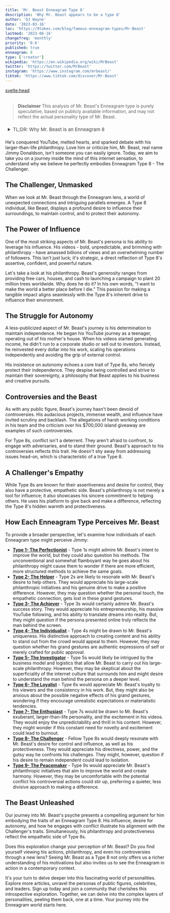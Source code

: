 ```yaml
---
title: 'Mr. Beast Enneagram Type 8'
description: 'Why Mr. Beast appears to be a type 8'
author: 'DJ Wayne'
date: '2023-03-16'
loc: 'https://9takes.com/blog/famous-enneagram-types/Mr-Beast'
lastmod: '2023-06-16'
changefreq: 'monthly'
priority: '0.6'
published: true
enneagram: 8
type: ['creator']
wikipedia: 'https://en.wikipedia.org/wiki/MrBeast'
twitter: 'https://twitter.com/MrBeast'
instagram: 'https://www.instagram.com/mrbeast/'
tiktok: 'https://www.tiktok.com/discover/Mr-Beast'
---
```


<svelte:head>

<meta property="og:image" content="https://9takes.com/types/8s/Mr-Beast.webp" />
  <link rel="canonical" href="https://9takes.com/blog/famous-enneagram-types/Mr-Beast">
</svelte:head>
<script>
	import  PopCard  from "../../../lib/components/atoms/PopCard.svelte";
</script>
<div
	style="display: flex;
    justify-content: center;
    margin: 1rem 0;
	"
>
	<PopCard
		image={`/types/8s/${'Mr-Beast'}.webp`}
		showIcon={false}
		displayText="Mr. Beast"
		subtext=""
	/>
</div>

> **Disclaimer** This analysis of Mr. Beast's Enneagram type is purely speculative, based on publicly available information, and may not reflect the actual personality type of Mr. Beast.

<details>
<summary class="accordion">TL;DR: Why Mr. Beast is an Enneagram 8</summary>
<div class="panel">
<ul>
<li><b>Influence and Impact</b>: Mr. Beast's philanthropic exploits and his uncanny ability to sway the digital world underline his Enneagram Type 8 persona. His quest for making a tangible difference mirrors Type 8's inherent drive to influence their environment, a testament to his powerful presence online.
</li>
<li><b>Inner World and Autonomy</b>: Beneath the YouTube persona, Mr. Beast is a staunch defender of his independence. His strategic decision to retain autonomy over his work, resisting the pull of external control, aligns with the Type 8's intense desire to protect their sovereignty.
</li>
<li><b>Controversies and Empathy</b>: Mr. Beast's journey is not without controversies, from allegations about his team's working conditions to the debates around his grand giveaways. Yet, these challenges echo the Type 8's core fear - the fear of being harmed or controlled by others. Understanding this can spark empathy towards the Challenger navigating the public eye.</li>
<li><b>Core Motivation</b>: Mr. Beast's actions, grand or subtle, can be traced back to his core motivation as a Type 8 – the desire to protect themselves and their independence. Whether it's his philanthropy, his response to controversies, or his insistence on autonomy, everything feeds into this fundamental desire, revealing a multi-dimensional picture of Mr. Beast as a true Enneagram Type 8.

</li>
</ul>
  </div>
</details>

<p class="firstLetter">He's conquered YouTube, melted hearts, and sparked debate with his larger-than-life philanthropy. Love him or criticize him, Mr. Beast, real name Jimmy Donaldson, isn't someone you can easily ignore. Today, we aim to take you on a journey inside the mind of this internet sensation, to understand why we believe he perfectly embodies Enneagram Type 8 - The Challenger.</p>

## The Challenger, Unmasked

When we look at Mr. Beast through the Enneagram lens, a world of unexpected connections and intriguing parallels emerges. A Type 8 individual, like Beast, displays a profound desire to influence their surroundings, to maintain control, and to protect their autonomy.

## The Power of Influence

One of the most striking aspects of Mr. Beast's persona is his ability to leverage his influence. His videos - bold, unpredictable, and brimming with philanthropy - have amassed billions of views and an overwhelming number of followers. This isn't just luck; it's strategic, a direct reflection of Type 8's assertive, confident, and powerful nature.

Let's take a look at his philanthropy. Beast's generosity ranges from providing free cars, houses, and cash to launching a campaign to plant 20 million trees worldwide. Why does he do it? In his own words, "I want to make the world a better place before I die." This passion for making a tangible impact aligns seamlessly with the Type 8's inherent drive to influence their environment.

<!-- ## Mr Beast's Room
<iframe width="560" height="315" src="https://www.youtube.com/embed/dSAJPNCZLp8?start=440" title="YouTube video player" frameborder="0" allow="accelerometer; autoplay; clipboard-write; encrypted-media; gyroscope; picture-in-picture; web-share" allowfullscreen></iframe> -->

## The Struggle for Autonomy

A less-publicized aspect of Mr. Beast's journey is his determination to maintain independence. He began his YouTube journey as a teenager, operating out of his mother's house. When his videos started generating income, he didn't run to a corporate studio or sell out to investors. Instead, he reinvested every dollar into his work, scaling his operations independently and avoiding the grip of external control.

His insistence on autonomy echoes a core trait of Type 8s, who fiercely protect their independence. They despise being controlled and strive to maintain their sovereignty, a philosophy that Beast applies to his business and creative pursuits.

## Controversies and the Beast

As with any public figure, Beast's journey hasn't been devoid of controversies. His audacious projects, immense wealth, and influence have invited scrutiny and backlash. The allegations of harsh working conditions in his team and the criticism over his $700,000 island giveaway are examples of such controversies.

For Type 8s, conflict isn't a deterrent. They aren't afraid to confront, to engage with adversaries, and to stand their ground. Beast's approach to his controversies reflects this trait. He doesn't shy away from addressing issues head-on, which is characteristic of a true Type 8.

## A Challenger's Empathy

While Type 8s are known for their assertiveness and desire for control, they also have a protective, empathetic side. Beast's philanthropy is not merely a tool for influence; it also showcases his sincere commitment to helping others. He uses his platform to give back and make a difference, reflecting the Type 8's hidden warmth and protectiveness.

## How Each Enneagram Type Perceives Mr. Beast

To provide a broader perspective, let's examine how individuals of each Enneagram type might perceive Jimmy:

- **[Type 1- The Perfectionist](/blog/enneagram/enneagram-type-1)** - Type 1s might admire Mr. Beast's intent to improve the world, but they could also question his methods. The unconventional and somewhat flamboyant way he goes about his philanthropy might cause them to wonder if there are more efficient, more structured methods to achieve the same goals.
- **[Type 2- The Helper](/blog/enneagram/enneagram-type-2)** - Type 2s are likely to resonate with Mr. Beast's desire to help others. They would appreciate his large-scale philanthropic initiatives and his genuine drive to make a positive difference. However, they may question whether the personal touch, the empathetic connection, gets lost in these grand gestures.
- **[Type 3- The Achiever](/blog/enneagram/enneagram-type-3)** - Type 3s would certainly admire Mr. Beast's success story. They would appreciate his entrepreneurship, his massive YouTube following, and his ability to translate dreams into reality. But, they might question if the persona presented online truly reflects the man behind the screen.
- **[Type 4- The Individualist](/blog/enneagram/enneagram-type-4)** - Type 4s might be drawn to Mr. Beast's uniqueness. His distinctive approach to creating content and his ability to stand out from the crowd would appeal to them. However, they may question whether his grand gestures are authentic expressions of self or merely crafted for public approval.
- **[Type 5- The Investigator](/blog/enneagram/enneagram-type-5)** - Type 5s would likely be intrigued by the business model and logistics that allow Mr. Beast to carry out his large-scale philanthropy. However, they may be skeptical about the superficiality of the internet culture that surrounds him and might desire to understand the man behind the persona on a deeper level.
- **[Type 6- The Loyalist](/blog/enneagram/enneagram-type-6)** - Type 6s would appreciate Mr. Beast's loyalty to his viewers and the consistency in his work. But, they might also be anxious about the possible negative effects of his grand gestures, wondering if they encourage unrealistic expectations or materialistic tendencies.
- **[Type 7- The Enthusiast](/blog/enneagram/enneagram-type-7)** - Type 7s would be drawn to Mr. Beast's exuberant, larger-than-life personality, and the excitement in his videos. They would enjoy the unpredictability and thrill in his content. However, they might wonder if this constant need for novelty and excitement could lead to burnout.
- **[Type 8- The Challenger](/blog/enneagram/enneagram-type-8)** - Fellow Type 8s would deeply resonate with Mr. Beast's desire for control and influence, as well as his protectiveness. They would appreciate his directness, power, and the gutsy way he confronts his challenges. They might, however, question if his desire to remain independent could lead to isolation.
- **[Type 9- The Peacemaker](/blog/enneagram/enneagram-type-9)** - Type 9s would appreciate Mr. Beast's philanthropic initiatives that aim to improve the world and create harmony. However, they may be uncomfortable with the potential conflict his controversial actions could stir up, preferring a quieter, less divisive approach to making a difference.

## The Beast Unleashed

Our journey into Mr. Beast's psyche presents a compelling argument for him embodying the traits of an Enneagram Type 8. His influence, desire for autonomy, and how he engages with conflict illustrate his alignment with the Challenger's traits. Simultaneously, his philanthropy and protectiveness reflect the empathetic side of Type 8s.

Does this exploration change your perception of Mr. Beast? Do you find yourself viewing his actions, philanthropy, and even his controversies through a new lens? Seeing Mr. Beast as a Type 8 not only offers us a richer understanding of his motivations but also invites us to see the Enneagram in action in a contemporary context.

It's your turn to delve deeper into this fascinating world of personalities. Explore more articles, unravel the personas of public figures, celebrities, and leaders. Sign up today and join a community that cherishes this introspective exploration. Together, we can delve into the complex layers of personalities, peeling them back, one at a time. Your journey into the Enneagram world starts here.

<div>
<script type="application/ld+json">
{
  "@context": "http://schema.org",
  "@graph": [
    {
      "@type": "Article",
      "articleBody": "This article provides a deep dive into the personality traits of Mr. Beast, proposing him as a representation of Enneagram Type 8. Known for his assertiveness, control, and desire to influence, Mr. Beast embodies many characteristics of Type 8 personalities. The article delves into various facets of Mr. Beast's life and career that demonstrate his Type 8 traits, including his ambitious charity work, audacious YouTube stunts, and determination in the face of adversity.",
      "author": {
        "@type": "Person",
        "name": "DJ Wayne"
      },
      "dateModified": {
        "@type": "Date",
        "@value": "2023-06-21"
      },
      "datePublished": {
        "@type": "Date",
        "@value": "2023-06-21"
      },
      "description": "This blog post examines the reasons why Mr. Beast might be an Enneagram Type 8. It focuses on his personality traits, motivations, his inner world, controversies he's faced, and how these elements might be related to the core attributes of a Type 8.",
      "headline": "Inside The Mind of Mr. Beast: An Enneagram Type 8's Quest for Influence",
      "image": {
        "@type": "ImageObject",
        "height": 800,
        "url": {
          "@id": "https://9takes.com/types/8s/Mr_Beast.webp"
        },
        "width": 1200
      },
      "mainEntityOfPage": {
        "@id": "https://9takes.com/blog/famous-enneagram-types/Mr-Beast",
        "@type": "WebPage"
      },
      "mentions": {
        "@type": "Person",
        "name": "Mr Beast",
        "sameAs": [
          {
            "@id": "https://en.wikipedia.org/wiki/MrBeast"
          },
          {
            "@id": "https://twitter.com/MrBeast"
          },
          {
            "@id": "https://www.instagram.com/mrbeast/"
          },
          {
            "@id": "https://www.tiktok.com/discover/Mr-Beast"
          }
        ]
      },
      "publisher": {
        "@type": "Organization",
        "logo": {
          "@type": "ImageObject",
          "url": {
            "@id": "https://9takes.com/brand/darkRubix.png"
          }
        },
        "name": "9takes"
      }
    },
    {
      "@type": "FAQPage",
      "mainEntity": [
        {
          "@type": "Question",
          "acceptedAnswer": {
            "@type": "Answer",
            "text": "Mr. Beast displays many characteristics associated with Enneagram Type 8 personalities. This includes his assertiveness, desire for control, and a strong will to influence others. These traits stem from his core motivation to protect himself and remain independent, which is typical of Type 8 individuals."
          },
          "name": "Why is Mr. Beast considered an Enneagram Type 8?"
        },
        {
          "@type": "Question",
          "acceptedAnswer": {
            "@type": "Answer",
            "text": "Mr. Beast's charitable initiatives, his audacious YouTube content which often involves asserting control over situations, and his willingness to confront challenges head-on are indicative of his Type 8 personality. His ability to maintain his independence despite his high-profile status reflects the resilience and personal power of Type 8 individuals."
          },
          "name": "What are some examples of Mr. Beast's Type 8 characteristics?"
        },
        {
          "@type": "Question",
          "acceptedAnswer": {
            "@type": "Answer",
            "text": "Mr. Beast, real name Jimmy Donaldson, is known for his assertive, bold, and ambitious personality. He is driven, energetic, and highly determined, often pushing boundaries with his audacious challenges and generous philanthropic projects. Mr. Beast is confident and often takes control of situations, displaying a strength of character and a protective demeanor towards those in need."
          },
          "name": "What is Mr. Beast's personality?"
        },
        {
          "@type": "Question",
          "acceptedAnswer": {
            "@type": "Answer",
            "text": "Based on an analysis of his personality traits, behaviors, and motivations, Mr. Beast appears to align with the Enneagram Type 8, also known as the Challenger. This type is characterized by a desire to influence their environment, maintain control, and protect themselves from vulnerability. They are often self-confident, strong, and assertive, all traits that can be seen in Mr. Beast's public persona and actions."
          },
          "name": "What is Mr. Beast's Enneagram type?"
        }
      ]
    }
  ]
}
</script>
</div>

<style lang="scss">
  .accordion {
    color: #444;
    cursor: pointer;
    padding: 0.5rem;
    border: none;
    text-align: left;
    outline: none;
    font-size: 15px;
    transition: 0.4s;
  }

  .accordion:hover {
    background-color: var(--color-theme-purple-v);
    color: var(--color-theme-purple);
  }

  /*.panel:hover {

    background-color: #ccc;

}*/

  .panel {
    padding: 18px;
    /*display: none;*/
    background-color: white;
    overflow: hidden;

  }
</style>
